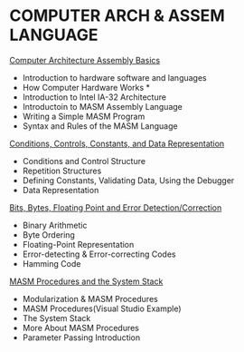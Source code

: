 # COMPUTER ARCH & ASSEM LANGUAGE

[Computer Architecture Assembly Basics](https://github.com/WeiChienHsu/CS271/tree/master/week1)
- Introduction to hardware software and languages 
- How Computer Hardware Works *
- Introduction to Intel IA-32 Architecture
- Introductoin to MASM Assembly Language
- Writing a Simple MASM Program
- Syntax and Rules of the MASM Language


[Conditions, Controls, Constants, and Data Representation](https://github.com/WeiChienHsu/CS271/tree/master/week2)
- Conditions and Control Structure
- Repetition Structures
- Defining Constants, Validating Data, Using the Debugger
- Data Representation

[Bits, Bytes, Floating Point and Error Detection/Correction](https://github.com/WeiChienHsu/CS271/tree/master/week3)

- Binary Arithmetic
- Byte Ordering
- Floating-Point Representation
- Error-detecting & Error-correcting Codes
- Hamming Code

[MASM Procedures and the System Stack](https://github.com/WeiChienHsu/CS271/tree/master/week4)

- Modularization & MASM Procedures
- MASM Procedures(Visual Studio Example)
- The System Stack
- More About MASM Procedures
- Parameter Passing Introduction